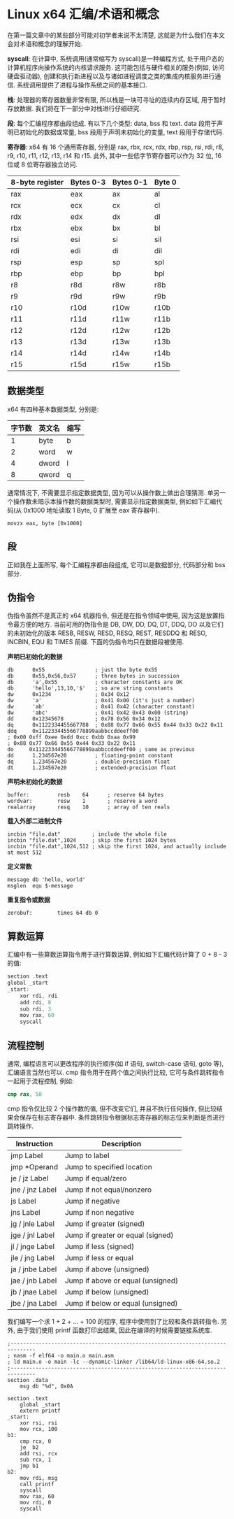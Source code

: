 # Linux x64 汇编/术语和概念

在第一篇文章中的某些部分可能对初学者来说不太清楚, 这就是为什么我们在本文会对术语和概念的理解开始.

**syscall**: 在计算中, 系统调用(通常缩写为 syscall)是一种编程方式, 处于用户态的计算机程序向操作系统的内核请求服务. 这可能包括与硬件相关的服务(例如, 访问硬盘驱动器), 创建和执行新进程以及与诸如进程调度之类的集成内核服务进行通信. 系统调用提供了进程与操作系统之间的基本接口.

**栈**: 处理器的寄存器数量非常有限, 所以栈是一块可寻址的连续内存区域, 用于暂时存放数据. 我们将在下一部分中对栈进行仔细研究.

**段**: 每个汇编程序都由段组成. 有以下几个类型: data, bss 和 text. data 段用于声明已初始化的数据或常量, bss 段用于声明未初始化的变量, text 段​用于存储代码.

**寄存器**: x64 有 16 个通用寄存器, 分别是 rax, rbx, rcx, rdx, rbp, rsp, rsi, rdi, r8, r9, r10, r11, r12, r13, r14 和 r15. 此外, 其中一些低字节寄存器可以作为 32 位, 16 位或 8 位寄存器独立访问.

| 8-byte register | Bytes 0-3 | Bytes 0-1 | Byte 0 |
| --------------- | --------- | --------- | ------ |
| rax             | eax       | ax        | al     |
| rcx             | ecx       | cx        | cl     |
| rdx             | edx       | dx        | dl     |
| rbx             | ebx       | bx        | bl     |
| rsi             | esi       | si        | sil    |
| rdi             | edi       | di        | dil    |
| rsp             | esp       | sp        | spl    |
| rbp             | ebp       | bp        | bpl    |
| r8              | r8d       | r8w       | r8b    |
| r9              | r9d       | r9w       | r9b    |
| r10             | r10d      | r10w      | r10b   |
| r11             | r11d      | r11w      | r11b   |
| r12             | r12d      | r12w      | r12b   |
| r13             | r13d      | r13w      | r13b   |
| r14             | r14d      | r14w      | r14b   |
| r15             | r15d      | r15w      | r15b   |

## 数据类型

x64 有四种基本数据类型, 分别是:

| 字节数 | 英文名 | 缩写 |
| ------ | ------ | ---- |
| 1      | byte   | b    |
| 2      | word   | w    |
| 4      | dword  | l    |
| 8      | qword  | q    |

通常情况下, 不需要显示指定数据类型, 因为可以从操作数上做出合理猜测. 单另一个操作数未暗示本操作数的数据类型时, 需要显示指定数据类型, 例如如下汇编代码(从 0x1000 地址读取 1 Byte, 0 扩展至 eax 寄存器中).

```text
movzx eax, byte [0x1000]
```

## 段

正如我在上面所写, 每个汇编程序都由段组成, 它可以是数据部分, 代码部分和 bss 部分.

## 伪指令

伪指令虽然不是真正的 x64 机器指令, 但还是在指令领域中使用, 因为这是放置指令最方便的地方. 当前可用的伪指令是 DB, DW, DD, DQ, DT, DDQ, DO 以及它们的未初始化的版本 RESB, RESW, RESD, RESQ, REST, RESDDQ 和 RESO, INCBIN, EQU 和 TIMES 前缀. 下面的伪指令均只在数据段被使用.

**声明已初始化的数据**

```text
db      0x55                ; just the byte 0x55
db      0x55,0x56,0x57      ; three bytes in succession
db      'a',0x55            ; character constants are OK
db      'hello',13,10,'$'   ; so are string constants
dw      0x1234              ; 0x34 0x12
dw      'a'                 ; 0x41 0x00 (it's just a number)
dw      'ab'                ; 0x41 0x42 (character constant)
dw      'abc'               ; 0x41 0x42 0x43 0x00 (string)
dd      0x12345678          ; 0x78 0x56 0x34 0x12
dq      0x1122334455667788  ; 0x88 0x77 0x66 0x55 0x44 0x33 0x22 0x11
ddq     0x112233445566778899aabbccddeeff00
; 0x00 0xff 0xee 0xdd 0xcc 0xbb 0xaa 0x99
; 0x88 0x77 0x66 0x55 0x44 0x33 0x22 0x11
do     0x112233445566778899aabbccddeeff00 ; same as previous
dd      1.234567e20         ; floating-point constant
dq      1.234567e20         ; double-precision float
dt      1.234567e20         ; extended-precision float
```

**声明未初始化的数据**

```text
buffer:         resb    64      ; reserve 64 bytes
wordvar:        resw    1       ; reserve a word
realarray       resq    10      ; array of ten reals
```

**载入外部二进制文件**

```text
incbin "file.dat"          ; include the whole file
incbin "file.dat",1024     ; skip the first 1024 bytes
incbin "file.dat",1024,512 ; skip the first 1024, and actually include at most 512
```

**定义常数**

```text
message db 'hello, world'
msglen  equ $-message
```

**重复指令或数据**

```text
zerobuf:        times 64 db 0
```

## 算数运算

汇编中有一些算数运算指令用于进行算数运算, 例如如下汇编代码计算了 0 + 8 - 3 的值:

```rs
section .text
global _start
_start:
    xor rdi, rdi
    add rdi, 8
    sub rdi, 3
    mov rax, 60
    syscall
```

## 流程控制

通常, 编程语言可以更改程序的执行顺序(如 if 语句, switch-case 语句, goto 等), 汇编语言当然也可以. cmp 指令用于在两个值之间执行比较, 它可与条件跳转指令一起用于流程控制, 例如:

```nasm
cmp rax, 50
```

cmp 指令仅比较 2 个操作数的值, 但不改变它们, 并且不执行任何操作, 但比较结果会保存在标志寄存器中. 条件跳转指令根据标志寄存器的标志位来判断是否进行跳转操作.

|   Instruction   |            Description            |
| --------------- | --------------------------------- |
| jmp Label       | Jump to label                     |
| jmp *Operand    | Jump to specified location        |
| je / jz Label   | Jump if equal/zero                |
| jne / jnz Label | Jump if not equal/nonzero         |
| js Label        | Jump if negative                  |
| jns Label       | Jump if non negative              |
| jg / jnle Label | Jump if greater (signed)          |
| jge / jnl Label | Jump if greater or equal (signed) |
| jl / jnge Label | Jump if less (signed)             |
| jle / jng Label | Jump if less or equal             |
| ja / jnbe Label | Jump if above (unsigned)          |
| jae / jnb Label | Jump if above or equal (unsigned) |
| jb / jnae Label | Jump if below (unsigned)          |
| jbe / jna Label | Jump if below or equal (unsigned) |

我们编写一个求 1 + 2 + ... + 100 的程序, 程序中使用到了比较和条件跳转指令. 另外, 由于我们使用 printf 函数打印出结果, 因此在编译的时候需要链接系统库.

```text
;------------------------------------------------------------------------------
; nasm -f elf64 -o main.o main.asm
; ld main.o -o main -lc --dynamic-linker /lib64/ld-linux-x86-64.so.2
;------------------------------------------------------------------------------
section .data
    msg db "%d", 0x0A

section .text
    global _start
    extern printf
_start:
    xor rsi, rsi
    mov rcx, 100
b1:
    cmp rcx, 0
    je  b2
    add rsi, rcx
    sub rcx, 1
    jmp b1
b2:
    mov rdi, msg
    call printf
    syscall
    mov rax, 60
    mov rdi, 0
    syscall
```
